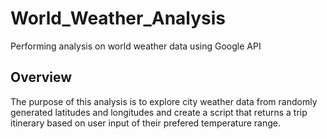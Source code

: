 # World_Weather_Analysis
Performing analysis on world weather data using Google API
## Overview
The purpose of this analysis is to explore city weather data from randomly generated latitudes and longitudes and create a script that returns a trip itinerary based on user input of their prefered temperature range. 
